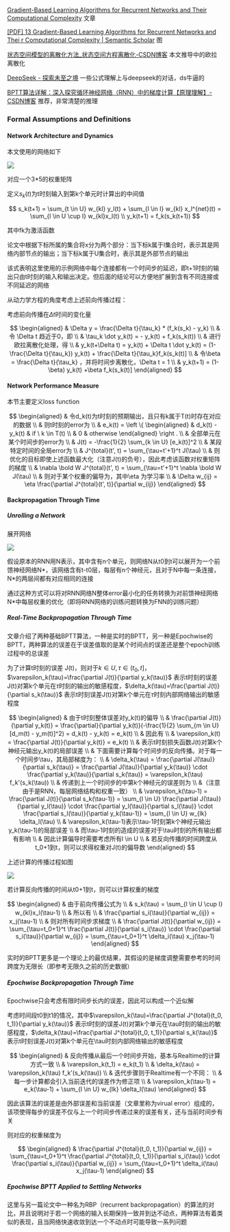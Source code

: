 [Gradient-Based Learning Algorithms for Recurrent Networks and Their Computational Complexity](https://gwern.net/doc/ai/nn/rnn/1995-williams.pdf)  文章

[[PDF] 13 Gradient-Based Learning Algorithms for Recurrent Networks and Thei r Computational Complexity | Semantic Scholar](https://www.semanticscholar.org/paper/13-Gradient-Based-Learning-Algorithms-for-Recurrent-Williams-Zipser/4983823eb66ed5d8557f20dd5c8a09ed66f05c25)  图

[状态空间模型的离散化方法_状态空间方程离散化-CSDN博客](https://blog.csdn.net/weixin_39699362/article/details/136209499)  本文推导中的欧拉离散化

[DeepSeek - 探索未至之境](https://chat.deepseek.com/a/chat/s/7514ba0c-fd4c-4324-956d-0f1f010e07d4)  一些公式理解上与deepseek的对话，ds牛逼的

[BPTT算法详解：深入探究循环神经网络（RNN）中的梯度计算【原理理解】-CSDN博客](https://blog.csdn.net/qq_22841387/article/details/139283146)  推荐，非常清楚的推理

### Formal Assumptions and Definitions

#### Network Architecture and Dynamics

本文使用的网络如下

![](pic/3_1.png)

对应一个3*5的权重矩阵

定义$s_k(t)$为t时刻输入到第k个单元时计算出的中间值

$$
s_k(t+1) 
= \sum_{t \in U} w_{kl} y_l(t) + \sum_{l \in I} w_{kl} x_l^{net}(t) 
= \sum_{l \in U \cup I} w_{kl}x_l(t)
\\
y_k(t+1) = f_k(s_k(t+1))
$$

其中fk为激活函数

论文中根据下标所属的集合将x分为两个部分：当下标k属于I集合时，表示其是网络内部节点的输出；当下标k属于U集合时，表示其是外部节点的输出

该式表明这里使用的示例网络中每个连接都有一个时间步的延迟，即t+1时刻的输出只由t时刻的输入和输出决定。但后面的结论可以方便地扩展到含有不同连接或不同延迟的网络

从动力学方程的角度考虑上述前向传播过程：

考虑前向传播在$\Delta t$时间的变化量

$$
\begin{aligned}
& \Delta y = \frac{\Delta t}{\tau_k} * (f_k(s_k) - y_k)
\\
& 令 \Delta t 趋近于0，即
\\
& \tau_k \dot y_k(t) = - y_k(t) + f_k(s_k(t))
\\
& 进行欧拉离散化处理，得
\\
& y_k(t+\Delta t) = y_k(t) + \Delta t \dot y_k(t) = (1-\frac{\Delta t}{\tau_k}) y_k(t) + \frac{\Delta t}{\tau_k}f_k(s_k(t)]
\\
& 令\beta = \frac{\Delta t}{\tau_k} ，并将时间步离散化，\Delta t = 1
\\
& y_k(t+1) = (1-\beta) y_k(t) +\beta f_k(s_k(t)]
\end{aligned}
$$

#### Network Performance Measure

本节主要定义loss function

$$
\begin{aligned}
& 令d_k(t)为t时刻的预期输出，且只有k属于T(t)时存在对应的数据
\\
& 则t时刻的error为
\\
& e_k(t) = \left \{
\begin{aligned}
    & d_k(t) - y_k(t) & if \ k \in T(t)
    \\
    & 0 & otherwise
\end{aligned}
\right .
\\
& 全部单元在某个时间步的error为
\\
& J(t) = -\frac{1}{2} \sum_{k \in U} [e_k(t)]^2
\\
& 某段特定时间的全局error为
\\
& J^{total}(t', t) = \sum_{\tau=t'+1}^t J(\tau)
\\
& 则优化的目标即使上述函数最大化（注意J(t)的负号），因此考虑该函数对权重矩阵的梯度
\\
& \nabla \bold W J^{total}(t', t) = \sum_{\tau=t'+1}^t \nabla \bold W J(\tau)
\\
& 则对于某个权重的偏导为，其中\eta 为学习率
\\
& \Delta w_{ij} = \eta \frac{\partial J^{total}(t', t)}{\partial w_{ij}}
\end{aligned}
$$

#### Backpropagation Through Time

##### Unrolling a Network

展开网络

![](pic/3_2.png)

假设原本的RNN用N表示，其中含有n个单元，则网络N从t0到t可以展开为一个前馈神经网络N*，该网络含有t-t0层，每层有n个神经元，且对于N中每一条连接，N*的两层间都有对应相同的连接

通过这种方式可以将对RNN网络N整体error最小化的任务转换为对前馈神经网络N*中每层权重的优化（即将RNN网络的训练问题转换为FNN的训练问题）

##### Real-Time Backpropagation Through Time

文章介绍了两种基础BPTT算法，一种是实时的BPTT，另一种是Epochwise的BPTT，两种算法的误差在于误差值取的是某个时间点的误差还是整个epoch训练过程中的总误差

为了计算t时刻的误差 J(t)，则对于$k \in U, \tau \in (t_0, t]$，$\varepsilon_k(\tau)=\frac{\partial J(t)}{\partial y_k(\tau)}$ 表示t时刻的误差J(t)对第k个单元在$\tau$时刻的输出的敏感程度，$\delta_k(\tau)=\frac{\partial J(t)}{\partial s_k(\tau)}$ 表示t时刻误差J(t)对第k个单元在$\tau$时刻内部网络输出的敏感程度

$$
\begin{aligned}
& 由于t时刻整体误差对y_k(t)的偏导
\\
& \frac{\partial J(t)}{\partial y_k(t)} = \frac{\partial}{\partial y_k(t)}(-\frac{1}{2} \sum_{m \in U} [d_m(t) - y_m(t)]^2) = d_k(t) - y_k(t) = e_k(t)
\\
& 因此有
\\
& \varepsilon_k(t) = \frac{\partial J(t)}{\partial y_k(t)} = e_k(t)
\\
& 表示t时刻损失函数J(t)对第k个神经元输出y_k(t)的局部误差
\\
& 下面需要计算每个时间步的反向传播。对于每一个时间步\tau，其局部梯度为：
\\
& \delta_k(\tau) 
  = \frac{\partial J(\tau)}{\partial s_k(\tau)}
  = \frac{\partial J(\tau)}{\partial y_k(\tau)} \cdot \frac{\partial y_k(\tau)}{\partial s_k(\tau)}
  = \varepsilon_k(\tau) f_k'(s_k(\tau))
\\
& 传递到上一个时间步的中第k个神经元的误差则为
\\
&（注意由于是RNN，每层网络结构和权重一致）
\\
& \varepsilon_k(\tau-1)
= \frac{\partial J(t)}{\partial s_k(\tau-1)}
= \sum_{l \in U} \frac{\partial J(\tau)}{\partial y_l(\tau)}
  \cdot \frac{\partial y_l(\tau)}{\partial s_l(\tau)}
  \cdot \frac{\partial s_l(\tau)}{\partial y_k(\tau-1)} 
= \sum_{l \in U} w_{lk} \delta_l(\tau)
\\
& \varepsilon_k(\tau-1)表示\tau-1时刻第k个神经元输出y_k(\tau-1)的局部误差
\\
& 而\tau-1时刻的造成的误差对于\tau时刻的所有输出都有影响
\\
& 因此计算偏导时需要考虑所有l \in U
\\
& 若反向传播的时间跨度从t_0+1到t，则可以求得权重对J(t)的偏导数
\end{aligned}
$$

上述计算的传播过程如图

![](pic/3_4.png)

若计算反向传播的时间从t0+1到t，则可以计算权重的梯度

$$
\begin{aligned}
& 由于前向传播公式为
\\
& s_k(\tau) 
= \sum_{l \in U \cup I} w_{kl}x_l(\tau-1)
\\
& 所以有
\\
& \frac{\partial s_i(\tau)}{\partial w_{ij}} =  x_j(\tau-1)
\\
& 则对所有时间步求梯度
\\
& \frac{\partial J(t)}{\partial w_{ij}}
= \sum_{\tau=t_0+1}^t \frac{\partial J(t)}{\partial s_i(\tau)} \cdot \frac{\partial s_i(\tau)}{\partial w_{ij}}
= \sum_{\tau=t_0+1}^t \delta_i(\tau) x_j(\tau-1)
\end{aligned}
$$

实时的BPTT更多是一个理论上的最优结果，其假设的是梯度调整需要参考的时间跨度为无限长（即参考无限久之前的历史数据）

##### Epochwise Backpropagation Through Time

Epochwise只会考虑有限时间步长内的误差，因此可以构成一个近似解

考虑时间段t0到t1的情况，其中$\varepsilon_k(\tau)=\frac{\partial J^{total}(t_0, t_1)}{\partial y_k(\tau)}$ 表示t时刻的误差J(t)对第k个单元在\tau时刻的输出的敏感程度，$\delta_k(\tau)=\frac{\partial J^{total}(t_0, t_1)}{\partial s_k(\tau)}$ 表示t时刻误差J(t)对第k个单元在\tau时刻内部网络输出的敏感程度

$$
\begin{aligned}
& 反向传播从最后一个时间步开始，基本与Realtime的计算方式一致
\\
& \varepsilon_k(t_1) = e_k(t_1)
\\
& \delta_k(\tau)
  = \varepsilon_k(\tau) f_k'(s_k(\tau))
\\
& 迭代步骤则于Realtime有一个不同：
\\
&每一步计算都会引入当前迭代的误差作为修正项
\\
& \varepsilon_k(\tau-1)
= e_k(\tau-1) + \sum_{l \in U} w_{lk} \delta_l(\tau)
\end{aligned}
$$

因此该算法的误差是由外部误差和当前误差（文章里称为virual error）组成的，该项使得每步的误差不仅与上一个时间步传递过来的误差有关，还与当前时间步有关

则对应的权重梯度为

$$
\begin{aligned}
& \frac{\partial J^{total}(t_0, t_1)}{\partial w_{ij}}
= \sum_{\tau=t_0+1}^t \frac{\partial J^{total}(t_0, t_1)}{\partial s_i(\tau)} \cdot \frac{\partial s_i(\tau)}{\partial w_{ij}}
= \sum_{\tau=t_0+1}^t \delta_i(\tau) x_j(\tau-1)
\end{aligned}
$$

##### Epochwise BPTT Applied to Settling Networks

这里与另一篇论文中一种名为RBP（recurrent backpropagation）的算法的对比，并且说明对于若一个网络的输入长期保持一致并到达不动点，两种算法有着类似的表现，且当网络快速收敛到达一个不动点时可能导致一系列问题
